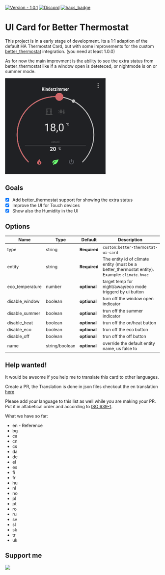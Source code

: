 [![Version - 1.0.1](https://img.shields.io/badge/Version-1.0.1-009688?style=for-the-badge)](https://github.com/KartoffelToby/better-thermostat-ui-card)
[![Discord](https://img.shields.io/discord/925725316540923914.svg?style=for-the-badge)](https://discord.gg/9BUegWTG3K)
[![hacs_badge](https://img.shields.io/badge/HACS-Default-41BDF5.svg?style=for-the-badge)](https://github.com/hacs/integration)

# UI Card for Better Thermostat

This project is in a early stage of development. Its a 1:1 adaption of the default HA Thermostat Card, but with some improvements for the custom [better_thermostat](https://github.com/KartoffelToby/better_thermostat) integration. (you need at least 1.0.0)

As for now the main improvment is the ability to see the extra status from better_thermostat like if a window open is deteteced, or nightmode is on or summer mode.

![Better Thermostat UI Card](/assets/1.png)

 
## Goals

- [X] Add better_thermostat support for showing the extra status
- [X] Improve the UI for Touch devices
- [X] Show also the Humidity in the UI

## Options

| Name                 | Type    | Default      | Description                                                                                            |
| -------------------- | ------- | ------------ | ------------------------------------------------------------------------------------------------------ |
| type                 | string  | **Required** | `custom:better-thermostat-ui-card`                                                                     |
| entity               | string  | **Required** | The entity id of climate entity (must be a better_thermostat entity). Example: `climate.hvac`          |
| eco_temperature      | number  | **optional** | target temp for night/away/eco mode triggerd by ui button                                              |
| disable_window      | boolean  | **optional** | turn off the window open indicator                                                                     |
| disable_summer      | boolean  | **optional** | trun off the summer indicator                                                                          |
| disable_heat        | boolean  | **optional** | trun off the on/heat button                                                                          |
| disable_eco         | boolean  | **optional** | trun off the eco button                                                                          |
| disable_off         | boolean  | **optional** | trun off the off button                                                                         |
| name                | string/boolean  | **optional** | override the default entity name, us false to 

## Help wanted!

It would be awsome if you help me to translate this card to other languages.

Create a PR, the Translation is done in json files checkout the en translation [here](https://github.com/KartoffelToby/better-thermostat-ui-card/blob/master/src/localize/languages/en.json)

Please add your language to this list as well while you are making your PR. Put it in alfabetical order and according to [ISO 639-1](https://en.wikipedia.org/wiki/List_of_ISO_639-1_codes).

What we have so far:
- en - Reference 
- bg
- ca
- cn
- cs
- da
- de
- el
- es
- fi
- fr
- hu
- nl
- no
- pl
- pt
- ro
- ru
- sv
- sl
- sk
- tr
- uk

## Support me
<a href="https://www.buymeacoffee.com/kartoffeltoby"><img src="https://img.buymeacoffee.com/button-api/?text=Buy me a coffee&emoji=&slug=kartoffeltoby&button_colour=0ac982&font_colour=000000&font_family=Cookie&outline_colour=000000&coffee_colour=ffffff"></a>

